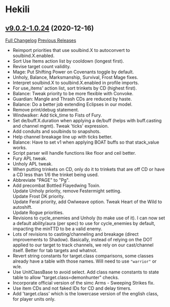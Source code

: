 # Hekili

## [v9.0.2-1.0.24](https://github.com/Hekili/hekili/tree/v9.0.2-1.0.24) (2020-12-16)
[Full Changelog](https://github.com/Hekili/hekili/compare/v9.0.2-1.0.23...v9.0.2-1.0.24) [Previous Releases](https://github.com/Hekili/hekili/releases)

- Reimport priorities that use soulbind.X to autoconvert to soulbind.X.enabled.  
- Sort Use Items action list by cooldown (longest first).  
- Revise target count validity.  
- Mage:  Put Shifting Power on Covenants toggle by default.  
- Unholy, Balance, Marksmanship, Survival, Frost Mage fixes.  
- Interpret soulbind.X to soulbind.X.enabled in profile imports.  
- For use\_items' action list, sort trinkets by CD (highest first).  
- Balance:  Tweak priority to be more flexible with Convoke.  
- Guardian:  Mangle and Thrash CDs are reduced by haste.  
- Balance:  Do a better job extending Eclipses in our model.  
- Remove print/debug statement.  
- Windwalker:  Add tick\_time to Fists of Fury.  
- Set de/buff.X.duration when applying a de/buff (helps with buff.casting and channel mgmt).  Tweak 'ticks' expression.  
- Add conduits and soulbinds to snapshots.  
- Help channel breakage line up with ticks better.  
- Balance:  Have to set v1 when applying BOAT buffs so that stack\_value works.  
- Script parser will handle functions like floor and ceil better.  
- Fury APL tweak.  
- Unholy APL tweak.  
- When putting trinkets on CD, only do it to trinkets that are off CD or have a CD less than 1/6 the trinket being used.  
- Abbreviate "PAGE" to "Pg".  
- Add precombat Bottled Flayedwing Toxin.  
    Update Unholy priority, remove Festermight setting.  
    Update Frost DK priority.  
    Update Feral priority, add Owlweave option.  Tweak Heart of the Wild to autoshift.  
    Update Rogue priorities.  
- Revisions to cycle\_enemies and Unholy (to make use of it).  I can now set a default ability/aura (per spec) to use for cycle\_enemies by default, impacting the minTTD to be a valid enemy.  
- Lots of revisions to casting/channeling and breakage (direct improvements to Shadow).  Basically, instead of relying on the DOT applied to our target to track channels, we rely on our cast/channel itself.  Better for tab targets and whatnot.  
- Revert string constants for target.class comparisons, some classes already have a table with those names.  Will need to use `"warrior"` or w/e.  
- Use UnitClassBase to avoid select.  Add class name constants to state table to allow "target.class=demonhunter" checks.  
- Incorporate official version of the simc Arms - Sweeping Strikes fix.  
- Use item CDs and not faked IDs for CD and delay timers.  
- Add 'target.class' which is the lowercase version of the english class, for player units only.  
